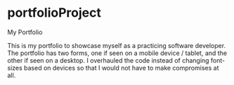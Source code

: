 # portfolioProject
 My Portfolio

This is my portfolio to showcase myself as a practicing software developer.
The portfolio has two forms, one if seen on a mobile device / tablet, and the other if seen on a desktop.
I overhauled the code instead of changing font-sizes based on devices so that I would not have to make compromises at all.
